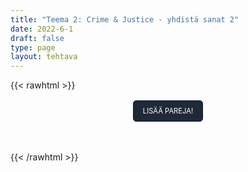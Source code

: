 ```yaml
---
title: "Teema 2: Crime & Justice - yhdistä sanat 2"
date: 2022-6-1
draft: false
type: page
layout: tehtava
---
```

{{< rawhtml >}}
<div id="nappulat">
    <button id="lisaa">
    LISÄÄ PAREJA!
    </button>
    </div>
<div id="tehtava" class="grid grid-cols-2">
 <div><ul id="terms"> </ul></div>
 <div><ul id="defs"> </ul></div>

</div>


<script> 
 
 //Execute a JavaScript immediately after a page has been loaded
window.onload = function() {

  //Data for terms and definitions. This can be stored in a separate .js file, in a JSON file or here in the main file
  var data = {
    terms: [{
     index: 0, text: 'rikoskumppani'
}, { index: 1, text: 'tuhopoltto'
}, { index: 2, text: 'pahoinpitely'
}, { index: 3, text: 'kiristys'
}, { index: 4, text: 'murtovarkaus'
}, { index: 5, text: 'murtovaras'
}, { index: 6, text: 'tehdä rikos'
}, { index: 7, text: 'väärennös'
}, { index: 8, text: 'rikos'
}, { index: 9, text: 'syyllinen, syypää'
}, { index: 10, text: 'rattijuoppo'
}, { index: 11, text: 'rattijuopumus, päihtyneenä ajaminen'
}, { index: 12, text: 'kavallus'
}, { index: 13, text: 'väärentää'
}, { index: 14, text: 'petos'
}, { index: 15, text: 'syyllinen (adj.)'
}, { index: 16, text: 'ryöstö, keikka (erityisesti pankkiin tai taidemuseoon)'
}, { index: 17, text: 'kaappaus'
}, { index: 18, text: 'murha'
}, { index: 19, text: 'nuorisorikollinen'
}, { index: 20, text: 'tappo'
}, { index: 21, text: 'pahoinpitely'
}, { index: 22, text: 'rike, rikkomus'
}, { index: 23, text: 'rikoksentekijä'
}, { index: 24, text: 'taskuvaras'
}, { index: 25, text: 'raiskaaja'
}, { index: 26, text: 'rikoksenuusija'
}, { index: 27, text: 'ryöstö'
}, { index: 28, text: 'seksuaalirikollinen'
}, { index: 29, text: 'myymälävarkaus'
}, { index: 30, text: 'ylinopeuden ajaminen'
}, { index: 31, text: 'salakuljettaa'
}, { index: 32, text: 'varkaus'
}, { index: 33, text: 'varas'
}, { index: 34, text: 'maanpetos'
}, { index: 35, text: 'vapauttaa, antaa vapauttava tuomio'
}, { index: 36, text: 'vedota, vetoomus'
}, { index: 37, text: 'pidättää, vangita'
}, { index: 38, text: 'takuu'
}, { index: 39, text: 'kuolemanrangaistus'
}, { index: 40, text: 'syyte, nostaa syyte'
}, { index: 41, text: 'yhdyskuntapalvelu'
}, { index: 42, text: 'tuomita, todeta syylliseksi; vanki'
}, { index: 43, text: 'tuomio (syylliseksi tuomitseminen)'
}, { index: 44, text: 'oikeusjuttu'
}, { index: 45, text: 'syyttäjä'
}, { index: 46, text: 'puolustus'
}, { index: 47, text: 'vastaaja, syytetty'
}, { index: 48, text: 'syyttää, nostaa syyte'
}, { index: 49, text: 'sakko, sakkorangaistus'
}, { index: 50, text: 'vankeus'
}, { index: 51, text: 'vanki'
}, { index: 52, text: 'vankila (puhekielinen)'
}, { index: 53, text: 'tuomari'
}, { index: 54, text: 'valamiehistö'
}, { index: 55, text: 'asianajaja'
}, { index: 56, text: 'armahdus, armahtaa'
}, { index: 57, text: 'ehdonalainen'
}, { index: 58, text: 'kantaja'
}, { index: 59, text: 'vankila'
}, { index: 60, text: 'ehdollinen tuomio'
}, { index: 61, text: 'syyttäjä'
}, { index: 62, text: 'lähestymiskielto'
}, { index: 63, text: 'tuomio; tuomita, langettaa tuomio'
}, { index: 64, text: 'haastaa oikeuteen'
}, { index: 65, text: 'todistaa (oikeudessa)'
}, { index: 66, text: 'todistajanlausunto'
}, { index: 67, text: 'rikesakko, sakko'
}, { index: 68, text: 'oikeudenkäynti'
}, { index: 69, text: 'tuomio (juryn päätös)'
}, { index: 70, text: 'todistaa; nähdä rikos'
},
    ],
    definitions: [{
     index: 0, text: 'accomplice'
}, { index: 1, text: 'arson'
}, { index: 2, text: 'assault'
}, { index: 3, text: 'blackmail / extortion'
}, { index: 4, text: 'breaking and entering / burglary'
}, { index: 5, text: 'burglar'
}, { index: 6, text: 'commit a crime'
}, { index: 7, text: 'counterfeit / forgery'
}, { index: 8, text: 'crime'
}, { index: 9, text: 'culprit'
}, { index: 10, text: 'drunk driver'
}, { index: 11, text: 'DUI (driving under the influence)'
}, { index: 12, text: 'embezzlement'
}, { index: 13, text: 'forge'
}, { index: 14, text: 'fraud'
}, { index: 15, text: 'guilty'
}, { index: 16, text: 'heist'
}, { index: 17, text: 'hijacking'
}, { index: 18, text: 'homicide / murder'
}, { index: 19, text: 'juvenile delinquent'
}, { index: 20, text: 'manslaughter'
}, { index: 21, text: 'mugging'
}, { index: 22, text: 'offence'
}, { index: 23, text: 'perpetrator, perp'
}, { index: 24, text: 'pickpocket'
}, { index: 25, text: 'rapist'
}, { index: 26, text: 'repeat offender'
}, { index: 27, text: 'robbery'
}, { index: 28, text: 'sexual offender'
}, { index: 29, text: 'shoplifting'
}, { index: 30, text: 'speeding'
}, { index: 31, text: 'smuggle'
}, { index: 32, text: 'theft'
}, { index: 33, text: 'thief'
}, { index: 34, text: 'treason'
}, { index: 35, text: 'acquit'
}, { index: 36, text: 'appeal'
}, { index: 37, text: 'arrest'
}, { index: 38, text: 'bail'
}, { index: 39, text: 'capital punishment / death penalty'
}, { index: 40, text: 'charge'
}, { index: 41, text: 'community service'
}, { index: 42, text: 'convict'
}, { index: 43, text: 'conviction'
}, { index: 44, text: 'court case'
}, { index: 45, text: 'DA (district attorney)'
}, { index: 46, text: 'defence'
}, { index: 47, text: 'defendant'
}, { index: 48, text: 'file a lawsuit / press charges'
}, { index: 49, text: 'fine'
}, { index: 50, text: 'imprisonment'
}, { index: 51, text: 'inmate'
}, { index: 52, text: 'jail'
}, { index: 53, text: 'judge'
}, { index: 54, text: 'jury'
}, { index: 55, text: 'lawyer'
}, { index: 56, text: 'pardon'
}, { index: 57, text: 'parole'
}, { index: 58, text: 'plaintiff'
}, { index: 59, text: 'prison'
}, { index: 60, text: 'probation / suspended sentence'
}, { index: 61, text: 'prosecutor'
}, { index: 62, text: 'restraining order'
}, { index: 63, text: 'sentence'
}, { index: 64, text: 'sue'
}, { index: 65, text: 'testify'
}, { index: 66, text: 'testimony / statement'
}, { index: 67, text: 'ticket'
}, { index: 68, text: 'trial'
}, { index: 69, text: 'verdict'
}, { index: 70, text: 'witness'
      },

    ],
    //this creates matches for indexes. This is a sort of an Answer Sheet
    pairs: {
      0: 0,
      1: 1,
      2: 2,
      3: 3,
      4: 4,
      5: 5,
      6: 6,
      7: 7,
      8: 8,
      9: 9,
      10: 10,
      11: 11,
      12: 12,
      13: 13,
      14: 14,
      15: 15,
      16: 16,
      17: 17,
      18: 18,
      19: 19,
      20: 20,
      21: 21,
      22: 22,
      23: 23,
      24: 24,
      25: 25,
      26: 26,
      27: 27,
      28: 28,
      29: 29,
      30: 30,
      31: 31,
      32: 32,
      33: 33,
      34: 34,
      35: 35,
      36: 36,
      37: 37,
      38: 38,
      39: 39,
      40: 40,
      41: 41,
      42: 42,
      43: 43,
      44: 44,
      45: 45,
      46: 46,
      47: 47,
      48: 48,
      49: 49,
      50: 50,
      51: 51,
      52: 52,
      53: 53,
      54: 54,
      55: 55,
      56: 56,
      57: 57,
      58: 58,
      59: 59,
      60: 60,
      61: 61,
      62: 62,
      63: 63,
      64: 64,
      65: 65,
      66: 66,
      67: 67,
      68: 68,
      69: 69,
      70: 70,
    }
  };
    
for (var a=[],i=0;i<71;++i) a[i]=i;

function shufflee(array) {
  var tmp, current, top = array.length;
  if(top) while(--top) {
    current = Math.floor(Math.random() * (top + 1));
    tmp = array[current];
    array[current] = array[top];
    array[top] = tmp;
  }
  return array;
}

a = shufflee(a);
  

  var selectedTerm = null, //to make sure none is selected onload
    selectedDef = null,
    termsContainer = document.querySelector("#terms"), //list of terms
    defsContainer = document.querySelector("#defs"); //list of definitions

  //This function takes two arguments, that is one term and one def to compare if they match. It returns True or False after compairing values of the "pairs" object property.     
  function isMatch(termIndex, defIndex) {
    return data.pairs[termIndex] === defIndex;
  }

  //This function adds HTML elements and content to the specified container (UL).
  function createListHTML(list, container) {
    container.innerHTML = ""; //first, clean up any existing LI elements
    for (var i = 0; i < 71; i++) {
      container.innerHTML = container.innerHTML + "<li data-index='" + list[i]["index"] + "'>" + "<span>" + list[i]["text"] + "</span>" + "</li>";

    }
  }

function addCSS(css){
  var elem=document.createElement('style');
  if(elem.styleSheet && !elem.sheet)elem.styleSheet.cssText=css;
  else elem.appendChild(document.createTextNode(css));
  document.getElementsByTagName('head')[0].appendChild(elem); 
}

  createListHTML(data.terms, termsContainer);
  createListHTML(data.definitions, defsContainer);

  //listen for a "click" event on a list of Terms and store the clicked object in the target object
  termsContainer.addEventListener("click", function(e) {
    var target = e.target.parentNode;
    if (target.className === "score")
      return;
    var termIndex = Number(target.getAttribute("data-index"));
    //the condition is that only one LI can be selected
    if (selectedTerm !== null && selectedTerm !== termIndex) {
      termsContainer.querySelector("li[data-index='" + selectedTerm + "']").removeAttribute("data-selected");
    }

    //deletion of the decoration
    if (target.hasAttribute("data-selected")) {
      target.removeAttribute("data-selected");
      selectedTerm = null;
    }
    //selecting on click	
    else {
      target.setAttribute("data-selected", true);
      selectedTerm = termIndex;
    }

    if (selectedTerm !== null && selectedDef !== null) {
      var term = document.querySelector("#terms [data-index='" + selectedTerm + "']");
      var def = document.querySelector("#defs [data-index='" + selectedDef + "']");
      if (isMatch(selectedTerm, selectedDef)) {
				term.className = "score";
        def.className = "score";
  			numero++;
   			term.style.order = (numero);
   			def.style.order = (numero);
            }
      selectedTerm = null;
      selectedDef = null;
      term.removeAttribute("data-selected");
      def.removeAttribute("data-selected");
			    }
  })

  defsContainer.addEventListener("click", function(e) {
    var target = e.target.parentNode;
    if (target.className === "score")
      return;
    var defIndex = Number(target.getAttribute("data-index"));
    var defText = Number(target.getAttribute("data-index"))

    if (selectedDef !== null && selectedDef !== defIndex) {
      defsContainer.querySelector("li[data-index='" + selectedDef + "']").removeAttribute("data-selected");
    }

    if (target.hasAttribute("data-selected"))
      target.removeAttribute("data-selected");
    else
      target.setAttribute("data-selected", true);
    selectedDef = Number(target.getAttribute("data-index"));
    if (selectedTerm !== null && selectedDef !== null) {
      //var term = document.querySelector("#terms [data-index='"+selectedTerm+"']");
      var term = termsContainer.querySelector("[data-index='" + selectedTerm + "']");
      //var def = document.querySelector("#defs [data-index='"+selectedDef+"']");
      var def = defsContainer.querySelector("[data-index='" + selectedDef + "']");
      if (isMatch(selectedTerm, selectedDef)) {
				term.className = "score";
        def.className = "score";
  			numero++;
   			term.style.order = (numero);
   			def.style.order = (numero);
       }
      
      selectedTerm = null; //poista napautusten valinta
      selectedDef = null; //poista napautusten valinta
      term.removeAttribute("data-selected");
      def.removeAttribute("data-selected");
    }
  })

  function shuffle() {
    randomSort(data.terms)
    randomSort(data.definitions)
    createListHTML(data.terms, termsContainer)
    createListHTML(data.definitions, defsContainer)
    addCSS("div#tehtava li[data-index]{display: none;}")
    addCSS("div#tehtava li[data-index='" + a[0] + "']{display: block;}")
		addCSS("div#tehtava li[data-index='" + a[1] + "']{display: block;}")
    addCSS("div#tehtava li[data-index='" + a[2] + "']{display: block;}")
    addCSS("div#tehtava li[data-index='" + a[3] + "']{display: block;}")
    addCSS("div#tehtava li[data-index='" + a[4] + "']{display: block;}")
    addCSS("div#tehtava li[data-index='" + a[5] + "']{display: block;}")
  }
  
  
  
  function randomSort(array) {
    var currentIndex = array.length,
      temporaryValue, randomIndex;

    // While there remain elements to shuffle...

    while (currentIndex !== 0) {

      // Pick a remaining element...
      randomIndex = Math.floor(Math.random() * currentIndex);
      currentIndex -= 1;

      // And swap it with the current element. SWAP
      temporaryValue = array[currentIndex];
      array[currentIndex] = array[randomIndex];
      array[randomIndex] = temporaryValue;
    }

    return array;
  }

  shuffle(); 
  
  document.getElementById("lisaa").addEventListener("click", function() {
     h++;
        addCSS("div#tehtava li[data-index='" + a[h] + "']{display: block;}")
				h++;
        addCSS("div#tehtava li[data-index='" + a[h] + "']{display: block;}")
				h++;
        addCSS("div#tehtava li[data-index='" + a[h] + "']{display: block;}")
				h++;
        addCSS("div#tehtava li[data-index='" + a[h] + "']{display: block;}")
				h++;
        addCSS("div#tehtava li[data-index='" + a[h] + "']{display: block;}")
				h++;
        addCSS("div#tehtava li[data-index='" + a[h] + "']{display: block;}")
      }   
       )      
  }

var numero = 0;

</script>

<style>

div#tehtava {
  overflow: hidden;
}

div#tehtava ul {
  list-style: none;
  font-size: 0.75em;
}

div#tehtava ul#terms {
  display: flex;
  flex-direction: column;
}

div#tehtava ul#defs {
  display: flex;
  flex-direction: column;
}

div#tehtava ul#terms li {
  background: #1F2937;
  color: #ffffff;
}

div#tehtava ul#defs li {
  color: #000000
}

div#tehtava li {
  float: left;
  height: 4em;
  margin: 10px;
  background: white;
  text-align: center;
  cursor: pointer;
  border-radius: 0;
  -webkit-box-shadow: 0 5px 10px 2px rgba(0, 0, 0, 1);
  box-shadow: 0 3px 5px 1px #000;
}

div#tehtava li:hover {
  transform: scale(1.05, 1.05);
  -webkit-box-shadow: 0 2px 10px 0 rgba(0, 0, 0, 1);
  box-shadow: 0 2px 10px 0 rgba(0, 0, 0, 1);
}

div#tehtava li[data-selected] {
  transform: scale(1.05, 1.05);
  box-shadow: 0 1px 3px 0px rgba(0, 0, 0, 0.75);
  outline: 4px solid #00A0DF;
}

div#tehtava ul li span {
  width: 100%;
  height: 100%;
  display: block;
  vertical-align: middle;
  text-align: center;
  padding: 10px;
  transform: none;
  transition: opacity 0.2s ease-out;
}

div#tehtava span:hover {
  transform: none;
}

.score {
  background: none!important;
  box-shadow: none;
  color: #fff!important;
  background: #00A0DF!important;
  border-radius: 15px;
}

.score:hover {
  cursor: default;
  transform: none;
  box-shadow: none;
}

.fadeOut li span {
  transition: opacity 0.25s ease-out;
  opacity: 0;
}

.fadeOut li {
  transition: transform .5s ease-out;
  transform: rotateX(360deg);
}

div#nappulat{
  display: flex;
  justify-content: center;
}

div#nappulat button{
    display: inline-block;
    font-family: inherit;
    text-align: center;
    border: 1px solid transparent;
    width: 10em;
    height: 3em;
    margin: 0.2em;
    border-width: 1px;
    border-radius: 5px;
    font-size: 0.8em;
    background: #1f2937;
    border-color: #051D29;
    color: #ffffff;
}
</style>

{{< /rawhtml >}}